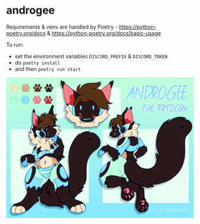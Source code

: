 # androgee

Requirements & venv are handled by Poetry - https://python-poetry.org/docs & https://python-poetry.org/docs/basic-usage

To run:
* set the environment variables `DISCORD_PREFIX` & `DISCORD_TOKEN`
* do `poetry install`
* and then `poetry run start`

![Androgee!!](Androgee_-_Reference_Sheet.png)
